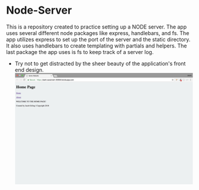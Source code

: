 # Node-Server
This is a repository created to practice setting up a NODE server. The app uses several different node packages like express, handlebars, and fs. The app utilizes express to set up the port of the server and the static directory. It also uses handlebars to create templating with partials and helpers. The last package the app uses is fs to keep track of a server log.

- Try not to get distracted by the sheer beauty of the application's front end design.
![INDEX](read_me/index.png)
